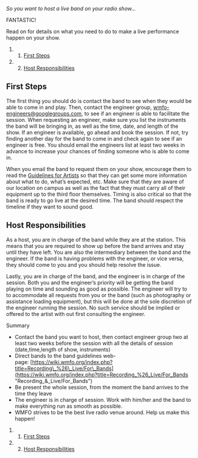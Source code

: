 *So you want to host a live band on your radio show…*

FANTASTIC!

Read on for details on what you need to do to make a live performance happen on your show.

1.  1. [First Steps](https://wiki.wmfo.org/For_Bands/For_Hosts#First_Steps)
2.  2. [Host Responsibilities](https://wiki.wmfo.org/For_Bands/For_Hosts#Host_Responsibilities)

First Steps
-----------

The first thing you should do is contact the band to see when they would be able to come in and play. Then, contact the engineer group, [wmfo-engineers@googlegroups.com](mailto:wmfo-engineers@googlegroups.com "mailto:wmfo-engineers@googlegroups.com"), to see if an engineer is able to facilitate the session. When requesting an engineer, make sure you list the instruments the band will be bringing in, as well as the time, date, and length of the show. If an engineer is available, go ahead and book the session. If not, try finding another day for the band to come in and check again to see if an engineer is free. You should email the engineers list at least two weeks in advance to increase your chances of finding someone who is able to come in.

When you email the band to request them on your show, encourage them to read the [Guidelines for Artists](https://wiki.wmfo.org/index.php?title=Recording_%26_Live/For_Bands "Recording & Live/For Bands") so that they can get some more information about what to do, what’s expected, etc. Make sure that they are aware of our location on campus as well as the fact that they must carry all of their equipment up to the third floor themselves. Timing is also critical so that the band is ready to go live at the desired time. The band should respect the timeline if they want to sound good.

Host Responsibilities
---------------------

As a host, you are in charge of the band while they are at the station. This means that you are required to show up before the band arrives and stay until they have left. You are also the intermediary between the band and the engineer. If the band is having problems with the engineer, or vice versa, they should come to you and you should help resolve the issue.

Lastly, you are in charge of the band, and the engineer is in charge of the session. Both you and the engineer’s priority will be getting the band playing on time and sounding as good as possible. The engineer will try to to accommodate all requests from you or the band (such as photography or assistance loading equipment), but this will be done at the sole discretion of the engineer running the session. No such service should be implied or offered to the artist with out first consulting the engineer.

Summary

-   Contact the band you want to host, then contact engineer group two at least two weeks before the session with all the details of session (date,time,length of show, instruments)
-   Direct bands to the band guidelines web-page: [https://wiki.wmfo.org/index.php?title=Recording\_%26\_Live/For\_Bands](https://wiki.wmfo.org/index.php?title=Recording_%26_Live/For_Bands "Recording_&_Live/For_Bands")
-   Be present the whole session, from the moment the band arrives to the time they leave
-   The engineer is in charge of session. Work with him/her and the band to make everything run as smooth as possible.
-   WMFO strives to be the best live radio venue around. Help us make this happen!

1.  1. [First Steps](#First_Steps)
2.  2. [Host Responsibilities](#Host_Responsibilities)

